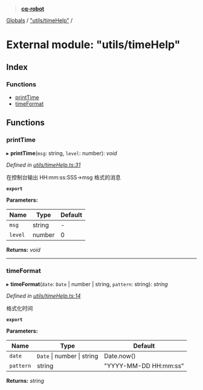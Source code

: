 > **[cq-robot](../README.md)**

[Globals](../globals.md) / ["utils/timeHelp"](_utils_timehelp_.md) /

# External module: "utils/timeHelp"

## Index

### Functions

* [printTime](_utils_timehelp_.md#printtime)
* [timeFormat](_utils_timehelp_.md#timeformat)

## Functions

###  printTime

▸ **printTime**(`msg`: string, `level`: number): *void*

*Defined in [utils/timeHelp.ts:31](https://github.com/CaoMeiYouRen/node-cq-robot/blob/320aa4a/src/utils/timeHelp.ts#L31)*

在控制台输出 HH:mm:ss:SSS->msg 格式的消息

**`export`** 

**Parameters:**

Name | Type | Default |
------ | ------ | ------ |
`msg` | string | - |
`level` | number | 0 |

**Returns:** *void*

___

###  timeFormat

▸ **timeFormat**(`date`: `Date` | number | string, `pattern`: string): *string*

*Defined in [utils/timeHelp.ts:14](https://github.com/CaoMeiYouRen/node-cq-robot/blob/320aa4a/src/utils/timeHelp.ts#L14)*

格式化时间

**`export`** 

**Parameters:**

Name | Type | Default |
------ | ------ | ------ |
`date` | `Date` \| number \| string |  Date.now() |
`pattern` | string | "YYYY-MM-DD HH:mm:ss" |

**Returns:** *string*
